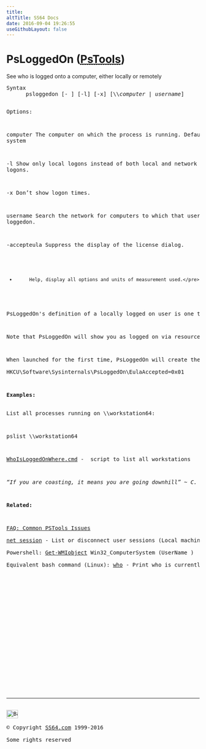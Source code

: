 ```yaml
---
title:
altTitle: SS64 Docs
date: 2016-09-04 19:26:55
useGithubLayout: false
---
```

<!-- #BeginLibraryItem "/Library/head_nt.lbi" --><!-- #EndLibraryItem --><h1>PsLoggedOn (<abbr title="Download the PsTools suite"><a href="http://technet.microsoft.com/en-us/sysinternals">PsTools</a></abbr>)</h1>
<p>See who is logged onto a computer, either locally or remotely</p>
<pre>Syntax
      psloggedon [- ] [-l] [-x] [\\<i>computer</i> | <i>username</i>]

Options:

   computer   The computer on which the process is running. Default=local system 

   -l         Show only local logons instead of both local and network resource logons.

   -x         Don’t show logon times.

   username   Search the network for computers to which that user is loggedon.

   -accepteula Suppress the display of the license dialog.

   -          Help, display all options and units of measurement used.</pre>
<p>PsLoggedOn's definition of a locally logged on user is one that has their profile loaded into the Registry.   If no one is currently logged on, PsLoggedOn will return the last logged on user.</p>
<p>Note that PsLoggedOn will show you as logged on via resource share to remote computers that you query because a logon is required for PsLoggedOn to access the Registry of a remote system.</p>
<p>When launched for the first time, PsLoggedOn will create the regkey <br>
<span class="code">HKCU\Software\Sysinternals\PsLoggedOn\EulaAccepted=0x01</span></p>
<p><b>Examples:</b><br><br>
List all processes running on \\workstation64:</p>
<p class="code">pslist \\workstation64 </p>
<p class="code"><a href="psloggedon_example.html">WhoIsLoggedOnWhere.cmd</a> -  script to list all workstations</p>
<p class="quote"><i>“If you are coasting, it means you are going downhill” ~ C. P. Fulford Jr.</i></p>
<p><b>Related:</b></p>
<p><a href="http://forum.sysinternals.com/faq-common-pstools-issues_topic15920.html">FAQ: Common PSTools Issues</a><br>
<a href="net_share.html">net session</a> - List or disconnect user sessions (Local machine only)<br>
Powershell: <a href="../ps/get-wmiobject.html">Get-WMIobject</a> Win32_ComputerSystem (UserName ) <br>
Equivalent bash command (Linux): <a href="../bash/who.html">who</a> - Print who is currently logged in </p><!-- #BeginLibraryItem "/Library/foot_nt.lbi" --><p>
<!-- windows300 -->
<ins class="adsbygoogle" style="display:inline-block;width:300px;height:250px" data-ad-client="ca-pub-6140977852749469" data-ad-slot="7649547908"></ins>
<script>
(adsbygoogle = window.adsbygoogle || []).push({});
</script></p>
<hr>
<div id="bl" class="footer"><a href="psloggedon.html#"><img src="../images/top.png" width="30" height="22" alt="Back to the Top"></a></div>
<div id="br" class="footer, tagline">© Copyright <a href="../index.html">SS64.com</a> 1999-2016<br>
Some rights reserved</div><!-- #EndLibraryItem -->

